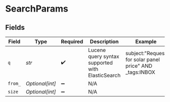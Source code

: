 # SearchParams


## Fields

| Field                                                   | Type                                                    | Required                                                | Description                                             | Example                                                 |
| ------------------------------------------------------- | ------------------------------------------------------- | ------------------------------------------------------- | ------------------------------------------------------- | ------------------------------------------------------- |
| `q`                                                     | *str*                                                   | :heavy_check_mark:                                      | Lucene query syntax supported with ElasticSearch        | subject:"Request for solar panel price" AND _tags:INBOX |
| `from_`                                                 | *Optional[int]*                                         | :heavy_minus_sign:                                      | N/A                                                     |                                                         |
| `size`                                                  | *Optional[int]*                                         | :heavy_minus_sign:                                      | N/A                                                     |                                                         |